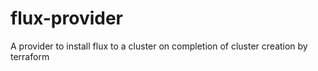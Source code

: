# flux-provider
A provider to install flux to a cluster on completion of cluster creation by terraform
